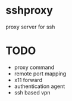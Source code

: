 # sshproxy

proxy server for ssh

# TODO

* proxy command
* remote port mapping
* x11 forward
* authentication agent
* ssh based vpn
